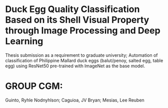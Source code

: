 # Duck Egg Quality Classification Based on its Shell Visual Property through Image Processing and Deep Learning
Thesis submission as a requirement to graduate university; Automation of classification of Philippine Mallard duck  eggs (balut/penoy, salted egg, table egg) using ResNet50  pre-trained with ImageNet as the base model.

# GROUP CGM:
Guinto, Ryhle Nodnyhlson;
Caguioa, JV Bryan;
Mesias, Lee Reuben
